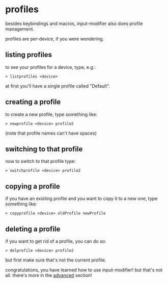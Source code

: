 # profiles

besides keybindings and macros, input-modifier also does profile management.

profiles are per-device, if you were wondering.

## listing profiles

to see your profiles for a device, type, e.g.:

```
> listprofiles <device>
```

at first you'll have a single profile called "Default".

## creating a profile

to create a new profile, type something like:

```
> newprofile <device> profile2
```

(note that profile names can't have spaces)

## switching to that profile

now to switch to that profile type:

```
> switchprofile <device> profile2
```

## copying a profile

if you have an existing profile and you want to copy it to a new one, type something like:

```
> copyprofile <device> oldProfile newProfile
```

## deleting a profile

if you want to get rid of a profile, you can do so:

```
> delprofile <device> profile2
```

but first make sure that's not the current profile.

congratulations, you have learned how to use input-modifier! but that's not all. there's more in the [advanced](../advanced/README.md) section!

